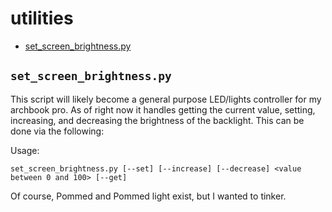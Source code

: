 # utilities

- [set_screen_brightness.py](#set_screen_brightness.py)

## `set_screen_brightness.py`
This script will likely become a general purpose LED/lights controller for
my archbook pro. As of right now it handles getting the current value, setting,
increasing, and decreasing the brightness of the backlight. This can be done via
the following:

Usage:
```
set_screen_brightness.py [--set] [--increase] [--decrease] <value between 0 and 100> [--get]
```

Of course, Pommed and Pommed light exist, but I wanted to tinker.
